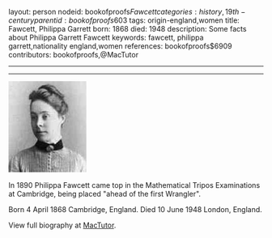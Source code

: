 layout: person
nodeid: bookofproofs$Fawcett
categories: history,19th-century
parentid: bookofproofs$603
tags: origin-england,women
title: Fawcett, Philippa Garrett
born: 1868
died: 1948
description: Some facts about Philippa Garrett Fawcett
keywords: fawcett, philippa garrett,nationality england,women
references: bookofproofs$6909
contributors: bookofproofs,@MacTutor

---


---

![Fawcett.jpg](https://github.com/bookofproofs/bookofproofs.github.io/blob/main/_sources/_assets/images/portraits/Fawcett.jpg?raw=true)

In 1890 Philippa Fawcett came top in the Mathematical Tripos Examinations at Cambridge, being placed "ahead of the first Wrangler".

Born 4 April 1868 Cambridge, England. Died 10 June 1948 London, England.


View full biography at [MacTutor](https://mathshistory.st-andrews.ac.uk/Biographies/Fawcett/).
